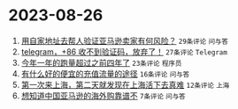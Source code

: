 # 2023-08-26

1. [用自家地址去帮人验证亚马逊卖家有何风险？](https://www.v2ex.com/t/968404) `29条评论` `问与答`
1. [telegram，+86 收不到验证码，放弃了！](https://www.v2ex.com/t/968408) `27条评论` `Telegram`
1. [今年一年的跑量超过之前四年了](https://www.v2ex.com/t/968406) `23条评论` `程序员`
1. [有什么好的便宜的充值流量的途径](https://www.v2ex.com/t/968403) `16条评论` `问与答`
1. [第一次来上海，第二天就发现在上海活下去真难](https://www.v2ex.com/t/968409) `12条评论` `上海`
1. [想知道中国亚马逊的海外购靠谱不](https://www.v2ex.com/t/968414) `7条评论` `问与答`
